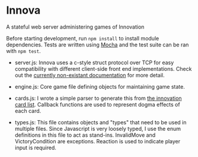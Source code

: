 # Innova
A stateful web server administering games of Innovation

Before starting development, run `npm install` to install module dependencies.
Tests are written using [Mocha] and the test suite can be ran with `npm test`.

- server.js:
   Innova uses a c-style struct protocol over TCP for easy compatibility with 
   different client-side front end implementations. Check out the 
   [currently non-existant documentation] for more detail.   

- engine.js:
   Core game file defining objects for maintaining game state.  

- cards.js:
   I wrote a simple parser to generate this from [the innovation card list].
   Callback functions are used to represent dogma effects of each card.

- types.js:
   This file contains objects and "types" that need to be used in multiple files.
   Since Javascript is very loosely typed, I use the enum definitions in this file
   to act as stand-ins. InvalidMove and VictoryCondition are exceptions. Reaction is
    used to indicate player input is required.




[the innovation card list]: http://innovation.boardgamestrategy.net/innovation-card-list/
[Mocha]: http://mochajs.org/
[currently non-existant documentation]: server.md
